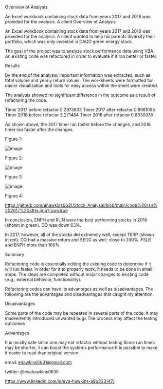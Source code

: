 Overview of Analysis

An Excel workbook containing stock data from years 2017 and 2018 was provided for the analysis.
A client Overview of Analysis

An Excel workbook containing stock data from years 2017 and 2018 was provided for the analysis. 
A client wanted to help his parents diversify their portfolio, which was only invested in DAQO green energy stock.

The goal of the project was to analyze stock performance data using VBA. An existing code was refactored in order to evaluate
if it ran better or faster.

Results

By the end of the analysis, important information was extracted, such as total volume and yearly return values. 
The worksheets were formatted for easier visualization and tools for easy access within the sheet were created.

The analysis showed no significant difference in the outcome as a result of refactoring the code.

Timer 2017 before refactor 0.2973633
Timer 2017 after refactor 0.8081055
Timer 2018 before refactor 3.271484
Timer 2018 after refactor 0.8330078

As shown above, the 2017 timer ran faster before the changes, and 2018 timer ran faster after the changes.

Figure 1:

![image](https://user-images.githubusercontent.com/101227930/188049163-a15dd642-a501-40c9-8445-3cdd02e3349a.png)


Figure 2:

![image](https://user-images.githubusercontent.com/101227930/188049047-d5cfbd99-4d74-4fda-a2db-64321e153eda.png)

Figure 3:

![image](https://user-images.githubusercontent.com/101227930/188049244-fa434f16-f748-4166-976d-a2d7c73bdf7c.png)


Figure 4:

https://github.com/ehawkins0631/Stock_Analysis/blob/main/code%20ran%202017%20after.png?raw=true



In conclusion, ENPH and RUN were the best performing stocks in 2018 (shown in green). DQ was down 63%.

In 2017, however, all of the stocks did extremely well, except TERP (shown in red). DQ had a massive return and SEDG as well; close to 200%.
FSLR and ENPH more than 100%

Summary

Refactoring code is essentially editing the existing code to determine if it will run faster. In order for it to properly
work, it needs to be done in small steps. The steps are completed without major changes to existing code (e.g., external 
behavior, functionality).

Refactoring codes can have its advantages as well as disadvantages. The following are the advantages and disadvantages that
caught my attention:

Disadvantages

Some parts of the code may be repeated in several parts of the code. It may inadvertently introduced unwanted bugs
The process may affect the testing outcomes

Advantages

It is mostly safe since one may not refactor without testing
Since run times may be shorter, it can boost the systems performance
It is possible to make it easier to read than original version




email:  ehawkins0631@gmail.com

twitter: @evahawkins0630

https://www.linkedin.com/in/eva-hawkins-a9b333147/

